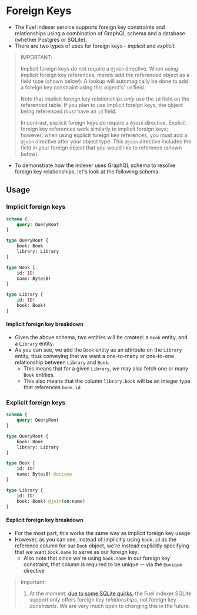 # Foreign Keys

- The Fuel indexer service supports foreign key constraints and relationships using a combination of GraphQL schema and a database (whether Postgres or SQLite).
- There are two types of uses for foreign keys - _implicit_ and _explicit_.

> IMPORTANT:
>
> Implicit foreign keys do not require a `@join` directive. When using implicit foreign key references, merely add the referenced object as a field type (shown below). A lookup will automagically be done to add a foreign key constraint using this object's' `id` field.
>
> Note that implicit foreign key relationships _only_ use the `id` field on the referenced table. If you plan to use implicit foreign keys, the object being referenced _must_ have an `id` field.
>
> In contrast, explicit foreign keys _do_ require a `@join` directive. Explicit foreign key references work similarly to implicit foreign keys; however, when using explicit foreign key references, you must add a `@join` directive after your object type. This `@join` directive includes the field in your foreign object that you would like to reference (shown below).

- To demonstrate how the indexer uses GraphQL schema to resolve foreign key relationships, let's look at the following schema:

## Usage

### Implicit foreign keys

```graphql
schema {
    query: QueryRoot
}

type QueryRoot {
    book: Book
    library: Library
}

type Book {
    id: ID!
    name: Bytes8!
}

type Library {
    id: ID!
    book: Book!
}
```

#### Implicit foreign key breakdown

- Given the above schema, two entities will be created: a `Book` entity, and a `Library` entity.
- As you can see, we add the `Book` entity as an attribute on the `Library` entity, thus conveying that we want a one-to-many or one-to-one relationship between `Library` and `Book`.
  - This means that for a given `Library`, we may also fetch one or many `Book` entities.
  - This also means that the column `library.book` will be an integer type that references `book.id`

### Explicit foreign keys

```graphql
schema {
    query: QueryRoot
}

type QueryRoot {
    book: Book
    library: Library
}

type Book {
    id: ID!
    name: Bytes8! @unique
}

type Library {
    id: ID!
    book: Book! @join(on:name)
}
```

#### Explicit foreign key breakdown

- For the most part, this works the same way as implicit foreign key usage
- However, as you can see, instead of implicitly using `book.id` as the reference column for our `Book` object, we're instead explicitly specifying that we want `book.name` to serve as our foreign key.
  - Also note that since we're using `book.name` in our foreign key constraint, that column is required to be unique -- via the `@unique` directive

> Important:
>
> 1. At the moment, [due to some SQLite quirks](https://www.sqlite.org/omitted.html), the Fuel indexer SQLite support only offers foreign key _relationships_, not foreign key _constraints_. We are very much open to changing this in the future.
